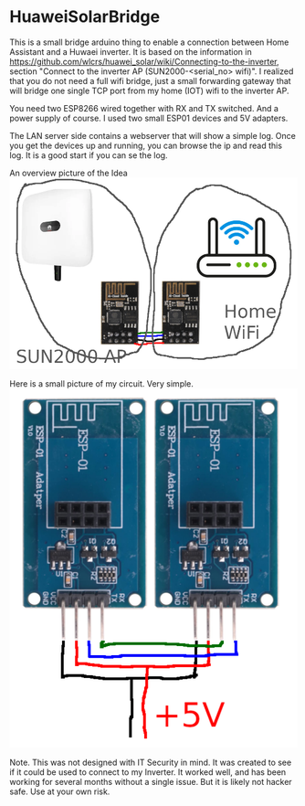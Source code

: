 # HuaweiSolarBridge
This is a small bridge arduino thing to enable a connection between Home Assistant and a Huwaei inverter. It is based on the information in https://github.com/wlcrs/huawei_solar/wiki/Connecting-to-the-inverter, section "Connect to the inverter AP (SUN2000-<serial_no> wifi)". I realized that you do not need a full wifi bridge, just a small forwarding gateway that will bridge one single TCP port from my home (IOT) wifi to the inverter AP. 

You need two ESP8266 wired together with RX and TX switched. And a power supply of course. I used two small ESP01 devices and 5V adapters.

The LAN server side contains a webserver that will show a simple log. Once you get the devices up and running, you can browse the ip and read this log. It is a good start if you can se the log.

An overview picture of the Idea
<img src="https://github.com/andcompe/HuaweiSolarBridge/blob/main/Overview.png" />


Here is a small picture of my circuit. Very simple.
<img src="https://github.com/andcompe/HuaweiSolarBridge/blob/main/Circuit.png" />


Note. This was not designed with IT Security in mind. It was created to see if it could be used to connect to my Inverter. It worked well, and has been working for several months without a single issue. But it is likely not hacker safe. Use at your own risk.
